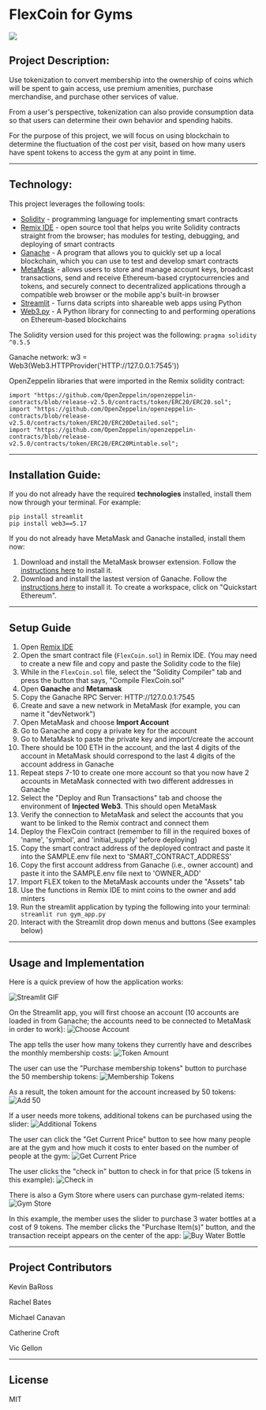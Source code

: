 # FlexCoin for Gyms

![](Images/header_img_1.png)

## Project Description: 

Use tokenization to convert membership into the ownership of coins which will be spent to gain access, use premium amenities, purchase merchandise, and purchase other services of value. 

From a user's perspective, tokenization can also provide consumption data so that users can determine their own behavior and spending habits. 

For the purpose of this project, we will focus on using blockchain to determine the fluctuation of the cost per visit, based on how many users have spent tokens to access the gym at any point in time. 

---

## Technology:

This project leverages the following tools:
* [Solidity](https://docs.soliditylang.org/en/v0.8.13/) - programming language for implementing smart contracts
* [Remix IDE](https://remix.ethereum.org/#optimize=false&runs=200&evmVersion=null&version=soljson-v0.8.7+commit.e28d00a7.js) - open source tool that helps you write Solidity contracts straight from the browser; has modules for testing, debugging, and deploying of smart contracts
* [Ganache](https://trufflesuite.com/ganache/) - A program that allows you to quickly set up a local blockchain, which you can use to test and develop smart contracts
* [MetaMask](https://metamask.io/) - allows users to store and manage account keys, broadcast transactions, send and receive Ethereum-based cryptocurrencies and tokens, and securely connect to decentralized applications through a compatible web browser or the mobile app's built-in browser
* [Streamlit](https://streamlit.io/) - Turns data scripts into shareable web apps using Python
* [Web3.py](https://web3py.readthedocs.io/en/stable/overview.html) - A Python library for connecting to and performing operations on Ethereum-based blockchains

The Solidity version used for this project was the following:
`pragma solidity ^0.5.5`

Ganache network: w3 = Web3(Web3.HTTPProvider('HTTP://127.0.0.1:7545'))

OpenZeppelin libraries that were imported in the Remix solidity contract:

```
import "https://github.com/OpenZeppelin/openzeppelin-contracts/blob/release-v2.5.0/contracts/token/ERC20/ERC20.sol";
import "https://github.com/OpenZeppelin/openzeppelin-contracts/blob/release-v2.5.0/contracts/token/ERC20/ERC20Detailed.sol";
import "https://github.com/OpenZeppelin/openzeppelin-contracts/blob/release-v2.5.0/contracts/token/ERC20/ERC20Mintable.sol";
```
---

## Installation Guide:

If you do not already have the required **technologies** installed, install them now through your terminal.
For example:
```
pip install streamlit
pip install web3==5.17
```

If you do not already have MetaMask and Ganache installed, install them now: 
1. Download and install the MetaMask browser extension. Follow the [instructions here](https://metamask.io/download/) to install it.
2. Download and install the lastest version of Ganache. Follow the [instructions here](https://trufflesuite.com/ganache/) to install it. To create a workspace, click on "Quickstart Ethereum".

---

## Setup Guide 
1. Open [Remix IDE](https://remix.ethereum.org/#optimize=false&runs=200&evmVersion=null&version=soljson-v0.8.7+commit.e28d00a7.js) 
2. Open the smart contract file (`FlexCoin.sol`) in Remix IDE. (You may need to create a new file and copy and paste the Solidity code to the file)
3. While in the `FlexCoin.sol` file, select the "Solidity Compiler" tab and press the button that says, "Compile FlexCoin.sol"
4. Open **Ganache** and **Metamask**
5. Copy the Ganache RPC Server: HTTP://127.0.0.1:7545
6. Create and save a new network in MetaMask (for example, you can name it "devNetwork")
7. Open MetaMask and choose **Import Account**
8. Go to Ganache and copy a private key for the account
9. Go to MetaMask to paste the private key and import/create the account
10. There should be 100 ETH in the account, and the last 4 digits of the account in MetaMask should correspond to the last 4 digits of the account address in Ganache
11. Repeat steps 7-10 to create one more account so that you now have 2 accounts in MetaMask connected with two different addresses in Ganache
12. Select the "Deploy and Run Transactions" tab and choose the environment of **Injected Web3**. This should open MetaMask
13. Verify the connection to MetaMask and select the accounts that you want to be linked to the Remix contract and connect them 
14. Deploy the FlexCoin contract (remember to fill in the required boxes of 'name', 'symbol', and 'initial_supply' before deploying)
15. Copy the smart contract address of the deployed contract and paste it into the SAMPLE.env file next to 'SMART_CONTRACT_ADDRESS'
16. Copy the first account address from Ganache (i.e., owner account) and paste it into the SAMPLE.env file next to 'OWNER_ADD' 
17. Import FLEX token to the MetaMask accounts under the "Assets" tab
18. Use the functions in Remix IDE to mint coins to the owner and add minters 
19. Run the streamlit application by typing the following into your terminal:
` streamlit run gym_app.py`
20. Interact with the Streamlit drop down menus and buttons (See examples below)

---

## Usage and Implementation

Here is a quick preview of how the application works:

![Streamlit GIF](Streamlit_Examples/Streamlit_FlexCoin_example.gif)

On the Streamlit app, you will first choose an account (10 accounts are loaded in from Ganache; the accounts need to be connected to MetaMask in order to work):
![Choose Account](Streamlit_Examples/choose_account.png)

The app tells the user how many tokens they currently have and describes the monthly membership costs:
![Token Amount](Streamlit_Examples/token_amount.png)

The user can use the "Purchase membership tokens" button to purchase the 50 membership tokens:
![Membership Tokens](Streamlit_Examples/membership_tokens.png)

As a result, the token amount for the account increased by 50 tokens:
![Add 50](Streamlit_Examples/plus_50.png)

If a user needs more tokens, additional tokens can be purchased using the slider:
![Additional Tokens](Streamlit_Examples/add_tokens.png)

The user can click the "Get Current Price" button to see how many people are at the gym and how much it costs to enter based on the number of people at the gym:
![Get Current Price](Streamlit_Examples/get_price.png)

The user clicks the "check in" button to check in for that price (5 tokens in this example):
![Check in](Streamlit_Examples/check_in.png)

There is also a Gym Store where users can purchase gym-related items:
![Gym Store](Streamlit_Examples/gym_store.png)

In this example, the member uses the slider to purchase 3 water bottles at a cost of 9 tokens. The member clicks the "Purchase Item(s)" button, and the transaction receipt appears on the center of the app:
![Buy Water Bottle](Streamlit_Examples/buy_bottle.png)

---

## Project Contributors

Kevin BaRoss

Rachel Bates

Michael Canavan

Catherine Croft

Vic Gellon

---

## License

MIT


